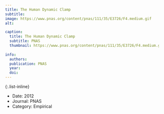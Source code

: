 ```yaml
---
title: The Human Dynamic Clamp
subtitle:
image: https://www.pnas.org/content/pnas/111/35/E3726/F4.medium.gif
alt:

caption:
  title: The Human Dynamic Clamp
  subtitle: PNAS
  thumbnail: https://www.pnas.org/content/pnas/111/35/E3726/F4.medium.gif
  
info:
  authors: 
  publication: PNAS
  year: 
  doi: 
---
```



{:.list-inline}
- Date: 2012
- Journal: PNAS
- Category: Empirical
